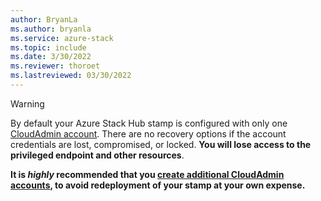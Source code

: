 ```yaml
---
author: BryanLa
ms.author: bryanla
ms.service: azure-stack
ms.topic: include
ms.date: 3/30/2022
ms.reviewer: thoroet
ms.lastreviewed: 03/30/2022
---
```


> [!Warning]  
> By default your Azure Stack Hub stamp is configured with only one [CloudAdmin account](../operator/azure-stack-manage-basics.md#what-account-should-i-use). There are no recovery options if the account credentials are lost, compromised, or locked. **You will lose access to the privileged endpoint and other resources**. 
>  
> **It is *highly* recommended that you [create additional CloudAdmin accounts](../reference/pep/new-cloudadminuser.md), to avoid redeployment of your stamp at your own expense.**